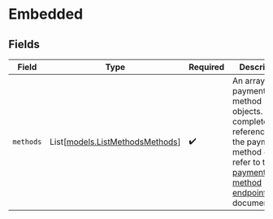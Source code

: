 # Embedded


## Fields

| Field                                                                                                                                                            | Type                                                                                                                                                             | Required                                                                                                                                                         | Description                                                                                                                                                      |
| ---------------------------------------------------------------------------------------------------------------------------------------------------------------- | ---------------------------------------------------------------------------------------------------------------------------------------------------------------- | ---------------------------------------------------------------------------------------------------------------------------------------------------------------- | ---------------------------------------------------------------------------------------------------------------------------------------------------------------- |
| `methods`                                                                                                                                                        | List[[models.ListMethodsMethods](../models/listmethodsmethods.md)]                                                                                               | :heavy_check_mark:                                                                                                                                               | An array of payment method objects. For a complete reference of the payment method object, refer to the [Get payment method endpoint](get-method) documentation. |